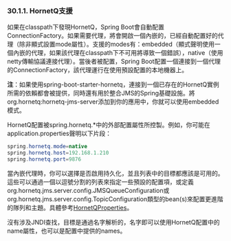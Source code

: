 ### 30.1.1. HornetQ支援

如果在classpath下發現HornetQ，Spring Boot會自動配置ConnectionFactory。如果需要代理，將會開啟一個內嵌的，已經自動配置好的代理（除非顯式設置mode屬性）。支援的modes有：embedded（顯式聲明使用一個內嵌的代理，如果該代理在classpath下不可用將導致一個錯誤），native（使用netty傳輸協議連接代理）。當後者被配置，Spring Boot配置一個連接到一個代理的ConnectionFactory，該代理運行在使用預設配置的本地機器上。

**注**：如果使用spring-boot-starter-hornetq，連接到一個已存在的HornetQ實例所需的依賴都會被提供，同時還有用於整合JMS的Spring基礎設施。將org.hornetq:hornetq-jms-server添加到你的應用中，你就可以使用embedded模式。

HornetQ配置被spring.hornetq.*中的外部配置屬性所控製。例如，你可能在application.properties聲明以下片段：
```java
spring.hornetq.mode=native
spring.hornetq.host=192.168.1.210
spring.hornetq.port=9876
```
當內嵌代理時，你可以選擇是否啟用持久化，並且列表中的目標都應該是可用的。這些可以通過一個以逗號分割的列表來指定一些預設的配置項，或定義org.hornetq.jms.server.config.JMSQueueConfiguration或org.hornetq.jms.server.config.TopicConfiguration類型的bean(s)來配置更進階的隊列和主題。具體參考[HornetQProperties](http://github.com/spring-projects/spring-boot/tree/master/spring-boot-autoconfigure/src/main/java/org/springframework/boot/autoconfigure/jms/hornetq/HornetQProperties.java)。

沒有涉及JNDI查找，目標是通過名字解析的，名字即可以使用HornetQ配置中的name屬性，也可以是配置中提供的names。
